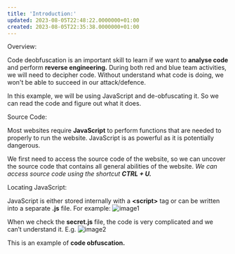 ```yaml
---
title: 'Introduction:'
updated: 2023-08-05T22:48:22.0000000+01:00
created: 2023-08-05T22:35:38.0000000+01:00
---
```


Overview:

Code deobfuscation is an important skill to learn if we want to **analyse code** and perform **reverse engineering.** During both red and blue team activities, we will need to decipher code. Without understand what code is doing, we won't be able to succeed in our attack/defence.

In this example, we will be using JavaScript and de-obfuscating it. So we can read the code and figure out what it does.

Source Code:

Most websites require **JavaScript** to perform functions that are needed to properly to run the website. JavaScript is as powerful as it is potentially dangerous.

We first need to access the source code of the website, so we can uncover the source code that contains all general abilities of the website. *We can access source code using the shortcut **CTRL + U.***

Locating JavaScript:

JavaScript is either stored internally with a **\<script\>** tag or can be written into a separate **.js** file. For example:
![image1](../../../../_resources/image1-161.png)

When we check the **secret.js** file, the code is very complicated and we can’t understand it. E.g.
![image2](../../../../_resources/image2-131.png)

This is an example of **code obfuscation.**
